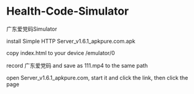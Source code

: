 # Health-Code-Simulator
广东爱党码Simulator

install Simple HTTP Server_v1.6.1_apkpure.com.apk

copy index.html  to your device  /emulator/0

record 广东爱党码 and save as 111.mp4 to the same path

open Server_v1.6.1_apkpure.com, start it and click the link, then click the page
